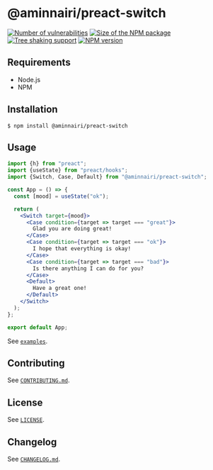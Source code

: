 # @aminnairi/preact-switch

[![Number of vulnerabilities](https://badgen.net/snyk/aminnairi/preact-switch)](https://snyk.io/advisor/npm-package/@aminnairi/preact-switch) [![Size of the NPM package](https://badgen.net/bundlephobia/minzip/@aminnairi/preact-switch)](https://bundlephobia.com/package/@aminnairi/preact-switch) [![Tree shaking support](https://badgen.net/bundlephobia/tree-shaking/@aminnairi/preact-switch)](https://bundlephobia.com/package/@aminnairi/preact-switch) [![NPM version](https://badgen.net/npm/v/@aminnairi/preact-switch)](https://www.npmjs.com/package/@aminnairi/preact-switch)

## Requirements

- Node.js
- NPM

## Installation

```console
$ npm install @aminnairi/preact-switch
```

## Usage

```jsx
import {h} from "preact";
import {useState} from "preact/hooks";
import {Switch, Case, Default} from "@aminnairi/preact-switch";

const App = () => {
  const [mood] = useState("ok");

  return (
    <Switch target={mood}>
      <Case condition={target => target === "great"}>
        Glad you are doing great!
      </Case>
      <Case condition={target => target === "ok"}>
        I hope that everything is okay!
      </Case>
      <Case condition={target => target === "bad"}>
        Is there anything I can do for you?
      </Case>
      <Default>
        Have a great one!
      </Default>
    </Switch>
  );
};

export default App;
```

See [`examples`](./examples).

## Contributing

See [`CONTRIBUTING.md`](./CONTRIBUTING.md).

## License

See [`LICENSE`](./LICENSE).

## Changelog

See [`CHANGELOG.md`](./CHANGELOG.md).

